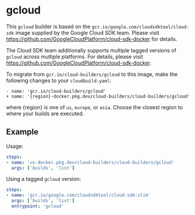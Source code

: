 # gcloud

This `gcloud` builder is based on the `gcr.io/google.com/cloudsdktool/cloud-sdk`
image supplied by the Google Cloud SDK team.  Please visit
https://github.com/GoogleCloudPlatform/cloud-sdk-docker for details.

The Cloud SDK team additionally supports multiple tagged versions of `gcloud`
across multiple platforms. For details, please visit
https://github.com/GoogleCloudPlatform/cloud-sdk-docker.

To migrate from `gcr.io/cloud-builders/gcloud` to this image, make the following
changes to your `cloudbuild.yaml`:

```
- name: 'gcr.io/cloud-builders/gcloud'
+ name: '{region}-docker.pkg.dev/cloud-builders/cloud-builders/gcloud'
```

where {region} is one of `us`, `europe`, or `asia`. Choose the closest region to
where your builds are executed.

## Example

Usage:

```yaml
steps:
- name: 'us-docker.pkg.dev/cloud-builders/cloud-builders/gcloud'
  args: ['builds', 'list']
```

Using a tagged `gcloud` version:
```yaml
steps:
- name: 'gcr.io/google.com/cloudsdktool/cloud-sdk:slim'
  args: ['builds', 'list']
  entrypoint: 'gcloud'
```
